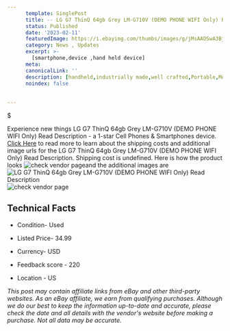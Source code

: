 ```yaml
---
      template: SinglePost
      title: -- LG G7 ThinQ 64gb Grey LM-G710V (DEMO PHONE WIFI Only) Read Description
      status: Published
      date: '2023-02-11'
      featuredImage: https://i.ebayimg.com/thumbs/images/g/jMsAAOSwA3Bjj5Au/s-l225.jpg
      category: News , Updates
      excerpt: >-
        [smartphone,device ,hand held device]
      meta:
      canonicalLink: ''
      description: [handheld,industrially made,well crafted,Portable,Mobile,Compact,Convenient,Lightweight,Maneuverable,Man-portable,Miniature,Carriable,Hand-held,Light,Holdable,Transportable,Mobile device,Pocket-sized,On-the-go,Wireless,Cordless,Compact size,Convenient size, smartphone,device ,hand held device]
      noindex: false
      
        
---
```

$

Experience new things LG G7 ThinQ 64gb Grey LM-G710V (DEMO PHONE WIFI Only) Read Description - a 1-star Cell Phones & Smartphones device. [Click Here](https://www.ebay.com/itm/295396262510?hash=item44c6fd426e%3Ag%3AjMsAAOSwA3Bjj5Au&mkevt=1&mkcid=1&mkrid=711-53200-19255-0&campid=%253CePNCampaignId%253E&customid=%253CreferenceId%253E&toolid=10049) to read more to learn about the shipping costs and additional image urls for the LG G7 ThinQ 64gb Grey LM-G710V (DEMO PHONE WIFI Only) Read Description. Shipping cost is undefined. Here is how the product looks ![check vendor page](https://i.ebayimg.com/thumbs/images/g/jMsAAOSwA3Bjj5Au/s-l225.jpg)and the additional images are![LG G7 ThinQ 64gb Grey LM-G710V (DEMO PHONE WIFI Only) Read Description](https://i.ebayimg.com/images/g/jMsAAOSwA3Bjj5Au/s-l960.jpg)![check vendor page](https://origin-galleryplus.ebayimg.com/ws/web/295396262510_2_0_1/225x225.jpg,https://origin-galleryplus.ebayimg.com/ws/web/295396262510_3_0_1/225x225.jpg,https://origin-galleryplus.ebayimg.com/ws/web/295396262510_4_0_1/225x225.jpg,https://origin-galleryplus.ebayimg.com/ws/web/295396262510_5_0_1/225x225.jpg,https://origin-galleryplus.ebayimg.com/ws/web/295396262510_6_0_1/225x225.jpg,https://origin-galleryplus.ebayimg.com/ws/web/295396262510_7_0_1/225x225.jpg)



 ## Technical Facts 



     
      

 - Condition- Used 


      

 - Listed Price- 34.99 


      

 - Currency- USD 


      

 - Feedback score - 220 


      

 - Location - US 


      
      

 *_This post may contain affiliate links from eBay and other third-party websites. As an eBay affiliate, we earn from qualifying purchases. Although we do our best to keep the information up-to-date and accurate, please check the date and all details with the vendor's website before making a purchase. Not all data may be accurate._*






